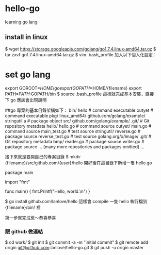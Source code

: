 # hello-go
[learning go lang](https://golang.org/doc/install)

## install in linux
$ wget https://storage.googleapis.com/golang/go1.7.4.linux-amd64.tar.gz
$ tar zxvf go1.7.4.linux-amd64.tar.gz
$ vim .bash_profile
加入以下個人化設定：
# set go lang
export GOROOT=$HOME/go
export GOPATH=$HOME/{filename}
export PATH=$PATH:$GOPATH/bin
$ source .bash_profile
這樣就完成基本安裝，直接下 go 應該會出現說明

##go 專案的基本目錄架構如下：
bin/
    hello                          # command executable
    outyet                         # command executable
pkg/
    linux_amd64/
        github.com/golang/example/
            stringutil.a           # package object
src/
    github.com/golang/example/
        .git/                      # Git repository metadata
 hello/
     hello.go               # command source
 outyet/
     main.go                # command source
     main_test.go           # test source
 stringutil/
     reverse.go             # package source
     reverse_test.go        # test source
    golang.org/x/image/
        .git/                      # Git repository metadata
 bmp/
     reader.go              # package source
     writer.go              # package source
    ... (many more repositories and packages omitted) ...

接下來就是要開自己的專案目錄
$ mkdir {filename}/src/github.com/{user}/hello
開好後在這目錄下新增一隻 hello.go

package main

import "fmt"

func main() {
 fmt.Printf("Hello, world.\n")
}

$ go install github.com/lanlove/hello
這樣會 compile 一隻 hello 執行檔到 {filename}/bin/ 裡

第一步就完成惹～恭喜恭喜

### 跟 github 做連結
$ cd work/
$ git init
$ git commit -a -m "initial commit"
$ git remote add origin git@github.com:lanlove/hello-go.git
$ git push -u origin master
